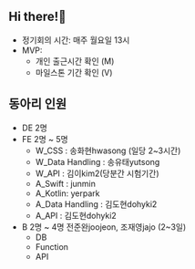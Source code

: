 ## Hi there!👋
- 정기회의 시간: 매주 월요일 13시
- MVP:
  - 개인 출근시간 확인 (M)
  - 마일스톤 기간 확인 (V)

## 동아리 인원
- DE 2명
- FE 2명 ~ 5명
  - W_CSS : 송화현hwasong (일당 2~3시간)
  - W_Data Handling : 송유태yutsong
  - W_API : 김이kim2(당분간 시험기간)
  - A_Swift : junmin
  - A_Kotlin: yerpark
  - A_Data Handling : 김도현dohyki2
  - A_API : 김도현dohyki2
- B 2명 ~ 4명 전준완joojeon, 조재영jajo (2~3일)
  - DB
  - Function
  - API

<!--

**Here are some ideas to get you started:**

🙋‍♀️ A short introduction - what is your organization all about?
🌈 Contribution guidelines - how can the community get involved?
👩‍💻 Useful resources - where can the community find your docs? Is there anything else the community should know?
🍿 Fun facts - what does your team eat for breakfast?
🧙 Remember, you can do mighty things with the power of [Markdown](https://docs.github.com/github/writing-on-github/getting-started-with-writing-and-formatting-on-github/basic-writing-and-formatting-syntax)
-->
